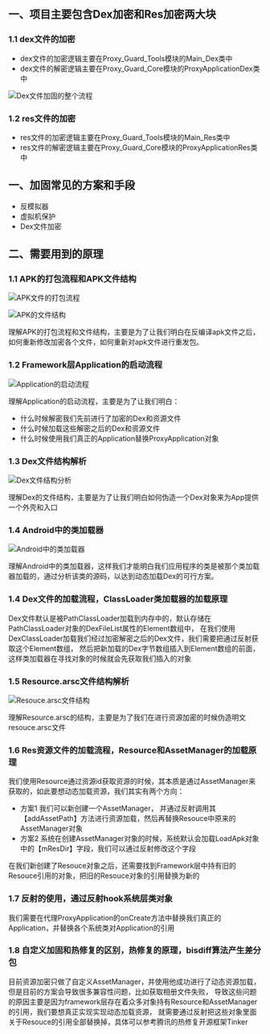 ## 一、项目主要包含Dex加密和Res加密两大块

### 1.1 dex文件的加密

- dex文件的加密逻辑主要在Proxy_Guard_Tools模块的Main_Dex类中
- dex文件的解密逻辑主要在Proxy_Guard_Core模块的ProxyApplicationDex类中

![Dex文件加固的整个流程](pic/01_Dex文件加固的整个流程.png)

### 1.2 res文件的加密

- res文件的加密逻辑主要在Proxy_Guard_Tools模块的Main_Res类中
- res文件的解密逻辑主要在Proxy_Guard_Core模块的ProxyApplicationRes类中

## 一、加固常见的方案和手段

- 反模拟器
- 虚拟机保护
- Dex文件加密

## 二、需要用到的原理

### 1.1 APK的打包流程和APK文件结构

![APK文件的打包流程](pic/02_APK的打包流程.png)

![APK的文件结构](pic/02_APK的文件结构.png)

理解APK的打包流程和文件结构，主要是为了让我们明白在反编译apk文件之后，如何重新修改加密各个文件，如何重新对apk文件进行重发包。

### 1.2 Framework层Application的启动流程

![Application的启动流程](pic/03_Application的启动流程.png)

理解Application的启动流程，主要是为了让我们明白：

- 什么时候解密我们先前进行了加密的Dex和资源文件
- 什么时候加载这些解密之后的Dex和资源文件
- 什么时候使用我们真正的Application替换ProxyApplication对象

### 1.3 Dex文件结构解析

![Dex文件结构分析](pic/04_Dex文件结构分析.png)

理解Dex的文件结构，主要是为了让我们明白如何伪造一个Dex对象来为App提供一个外壳和入口

### 1.4 Android中的类加载器

![Android中的类加载器](pic/05_Android中的类加载器.png)

理解Android中的类加载器，这样我们才能明白我们应用程序的类是被那个类加载器加载的，通过分析该类的源码，以达到动态加载Dex的可行方案。

### 1.4 Dex文件的加载流程，ClassLoader类加载器的加载原理

Dex文件默认是被PathClassLoader加载到内存中的，默认存储在PathClassLoader对象的DexFileList属性的Element数组中，
在我们使用DexClassLoader加载我们经过加密解密之后的Dex文件，我们需要把通过反射获取这个Element数组，
然后把新加载的Dex字节数组插入到Element数组的前面，这样类加载器在寻找对象的时候就会先获取我们插入的对象

### 1.5 Resource.arsc文件结构解析

![Resouce.arsc文件结构](pic/06_Resouce.arsc文件结构.png)

理解Resource.arsc的结构，主要是为了我们在进行资源加密的时候伪造明文resouce.arsc文件

### 1.6 Res资源文件的加载流程，Resource和AssetManager的加载原理

我们使用Resource通过资源id获取资源的时候，其本质是通过AssetManager来获取的，如此要想动态加载资源，我们其实有两个方向：

- 方案1 我们可以新创建一个AssetManager， 并通过反射调用其【addAssetPath】方法进行资源加载，然后再替换Resouce中原来的AssetManager对象
- 方案2 系统在创建AssetManager对象的时候，系统默认会加载LoadApk对象中的【mResDir】字段，我们可以通过反射修改这个字段

在我们新创建了Resouce对象之后，还需要找到Framework层中持有旧的Resouce引用的对象，把旧的Resouce对象的引用替换为新的

### 1.7 反射的使用，通过反射hook系统层类对象

我们需要在代理ProxyApplication的onCreate方法中替换我们真正的Application，并替换各个系统类对Application的引用

### 1.8 自定义加固和热修复的区别，热修复的原理，bisdiff算法产生差分包

目前资源加密只做了自定义AssetManager，并使用他成功进行了动态资源加载，但是目前的方案会导致很多兼容性问题，比如获取相册文件失败，
导致这些问题的原因主要是因为framework层存在着众多对象持有Resource和AssetManager的引用，我们要想真正实现实现动态加载资源，
就需要通过反射把这些对象里面关于Resouce的引用全部替换掉，具体可以参考腾讯的热修复开源框架Tinker